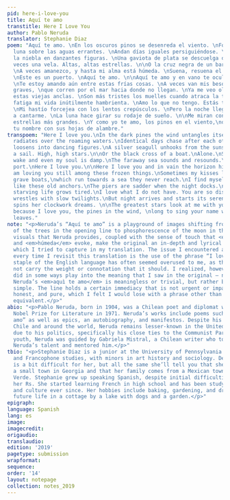 ```yaml
---
pid: here-i-love-you
title: Aquí te amo
transtitle: Here I Love You
author: Pablo Neruda
translator: Stephanie Diaz
poem: "Aquí te amo. \nEn los oscuros pinos se desenreda el viento. \nFosforece la
  luna sobre las aguas errantes. \nAndan días iguales persiguiéndose. \n\nSe desciñe
  la niebla en danzantes figuras. \nUna gaviota de plata se descuelga del ocaso. \nA
  veces una vela. Altas, altas estrellas. \n\nO la cruz negra de un barco. \nSolo.
  \nA veces amanezco, y hasta mi alma está húmeda. \nSuena, resuena el mar lejano.
  \nEste es un puerto. \nAquí te amo. \n\nAquí te amo y en vano te oculta el horizonte.
  \nTe estoy amando aún entre estas frías cosas. \nA veces van mis besos en esos barcos
  graves, \nque corren por el mar hacia donde no llegan. \nYa me veo olvidado como
  estas viejas anclas. \nSon más tristes los muelles cuando atraca la tarde. \nSe
  fatiga mi vida inútilmente hambrienta. \nAmo lo que no tengo. Estás tú tan distante.
  \nMi hastío forcejea con los lentos crepúsculos. \nPero la noche llega y comienza
  a cantarme. \nLa luna hace girar su rodaje de sueño. \n\nMe miran con tus ojos las
  estrellas más grandes. \nY como yo te amo, los pinos en el viento,\nquieren cantar
  tu nombre con sus hojas de alambre."
transpoem: "Here I love you.\nIn the dark pines the wind untangles itself.\nThe moon
  radiates over the roaming waters.\nIdentical days chase after each other.\n\nFog
  loosens into dancing figures.\nA silver seagull unhooks from the sunset.\nSometimes
  a sail. High, high stars.\n\nOr the black cross of a boat.\nAlone.\nSometimes I
  wake and even my soul is damp.\nThe faraway sea sounds and resounds.\nThis is a
  port.\nHere I love you.\n\nHere I love you and in vain the horizon hides you.\nI
  am loving you still among these frozen things.\nSometimes my kisses leave in those
  grave boats,\nwhich run towards a sea they never reach.\nI find myself already forgotten
  like these old anchors.\nThe piers are sadder when the night docks.\nMy uselessly
  starving life grows tired.\nI love what I do not have. You are so distant.\nMy weariness
  wrestles with slow twilights.\nBut night arrives and starts its serenade.\nThe moon
  spins her clockwork dreams. \n\nThe greatest stars look at me with your eyes.\nAnd
  because I love you, the pines in the wind, \nlong to sing your name with their wire
  leaves."
note: "<p>Neruda’s “Aquí te amo” is a playground of images shifting from darkness
  of the trees in the opening line to phosphorescence of the moon in the next. The
  visuals that Neruda provides, coupled with the sense of touch that <em>la niebla</em>
  and <em>húmeda</em> evoke, make the original an in-depth and lyrical experience,
  which I tried to capture in my translation. The issue I encountered and re-encounter
  every time I revisit this translation is the use of the phrase “I love you.” This
  staple of the English language has often seemed overused to me, as though it does
  not carry the weight or connotation that it should. I realized, however, that this
  did in some ways play into the meaning that I saw in the original — not because
  Neruda’s <em>aquì te amo</em> is meaningless or trivial, but rather because it is
  simple. The line holds a certain immediacy that is not urgent or impatient but frank,
  honest, and pure, which I felt I would lose with a phrase other than our English
  equivalent.</p>"
abio: "<p>Pablo Neruda, born in 1904, was a Chilean poet and diplomat who won the
  Nobel Prize for Literature in 1971. Neruda’s works include poems such as “Aquí te
  amo” as well as epics, an autobiography, and manifestos. Despite his success in
  Chile and around the world, Neruda remains lesser-known in the United States —perhaps
  due to his politics, specifically his close ties to the Communist Party. In his
  youth, Neruda was guided by Gabriela Mistral, a Chilean writer who took note of
  Neruda’s talent and mentored him.</p>"
tbio: "<p>Stephanie Diaz is a junior at the University of Pennsylvania studying French
  and Francophone studies, with minors in art history and sociology. Defining “home”
  is a bit difficult for her, but all the same she’ll tell you that she grew up in
  a small town in Georgia and that her family comes from a Mexican town called Rio
  Verde. Stephanie grew up speaking Spanish, despite initial difficulties rolling
  her Rs. She started learning French in high school and has been studying the language
  and culture ever since. Her hobbies include baking, gardening, and dreaming of a
  future life in a cottage by a lake with dogs and a garden.</p>"
epigraph: 
language: Spanish
lang: es
image: 
imagecredit: 
origaudio: 
translaudio: 
edition: '2019'
pagetype: submission
wrapformat: 
sequence: 
order: '14'
layout: notepage
collection: notes_2019
---
```

